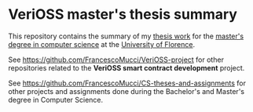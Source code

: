 # VeriOSS master's thesis summary

This repository contains the summary of my [thesis work](https://github.com/FrancescoMucci/VeriOSS-thesis) for the [master's degree in computer science](https://www.informaticamagistrale.unifi.it/) at the [University of Florence](https://www.unifi.it/).

See https://github.com/FrancescoMucci/VeriOSS-project for other repositories related to the **VeriOSS smart contract development** project.

See https://github.com/FrancescoMucci/CS-theses-and-assignments for other projects and assignments done during the Bachelor's and Master's degree in Computer Science.
